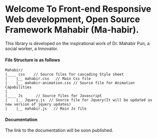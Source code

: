 # Welcome To Front-end Responsive Web development, Open Source Framework Mahabir (Ma-habir).
 This library is developed on the inspirational work of Dr. Mahabir Pun, a social worker, a Innovator.
#### File Structure is as follows
```text
Mahabir/
|____ css    // Source files for cascading Style sheet
|    |__ mahabir.css   // Main Css file
|    |__ mahabir-animation.css // Source file for Animation Capabilities
|
|____ Js      // Source files for Javascript
|    |__ Jquery.js  // Source file for Jquery(It will be updated as new version of jquery updates)
|    |__ mahabir.js   // Main Js file 
```

#### Documentation 
 The link to the documentation will be soon published. 
